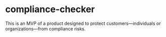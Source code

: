 # compliance-checker
This is an MVP of a product designed to protect customers—individuals or organizations—from compliance risks.
